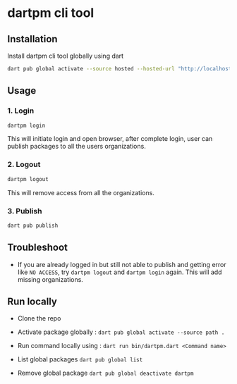 # dartpm cli tool

## Installation

Install dartpm cli tool globally using dart

```bash
dart pub global activate --source hosted --hosted-url "http://localhost:8080" dartpm
```

## Usage

### 1. Login

```bash
dartpm login
```

This will initiate login and open browser, after complete login, user can publish packages to all the users organizations.

### 2. Logout

```bash
dartpm logout
```

This will remove access from all the organizations.

### 3. Publish

```bash
dart pub publish
```

## Troubleshoot

- If you are already logged in but still not able to publish and getting error like `NO ACCESS`, try `dartpm logout` and `dartpm login` again. This will add missing organizations.

## Run locally

- Clone the repo

- Activate package globally : `dart pub global activate --source path .`

- Run command locally using : `dart run bin/dartpm.dart <Command name>`

- List global packages `dart pub global list`

- Remove global package `dart pub global deactivate dartpm`

